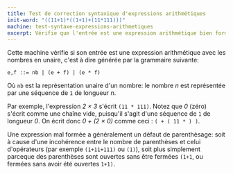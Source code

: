 ```yaml
---
title: Test de correction syntaxique d'expressions arithmétiques
init-word: "((11+1)*((1+1)+(11*111)))"
machine: test-syntaxe-expressions-arithmetiques
excerpt: Vérifie que l'entrée est une expression arithmétique bien formée.
---
```

Cette machine vérifie si son entrée est une expression arithmétique avec les nombres en unaire, c'est à dire générée par la grammaire suivante:

```
e,f ::= nb | (e + f) | (e * f)
```
Où `nb` est la représentation unaire d'un nombre: le nombre *n* est représentée par une séquence de `1` de longueur *n*.

Par exemple, l'expression *2 &times; 3* s'écrit `(11 * 111)`. Notez que *0* (zéro) s'écrit comme une chaîne vide, puisqu'il s'agit d'une séquence de `1` de longueur *0*. On écrit donc *0 + (2 &times; 0)* comme ceci : `( + ( 11 * ) )`. 

Une expression mal formée a généralement un défaut de parenthèsage: soit à cause d'une incohérence entre le nombre de parenthèses et celui d'opérateurs (par exemple `(1+11+111)` ou `(1)`), soit plus simplement parceque des parenthèses sont ouvertes sans être fermées `(1+1`, ou fermées sans avoir été ouvertes `1+1)`.
